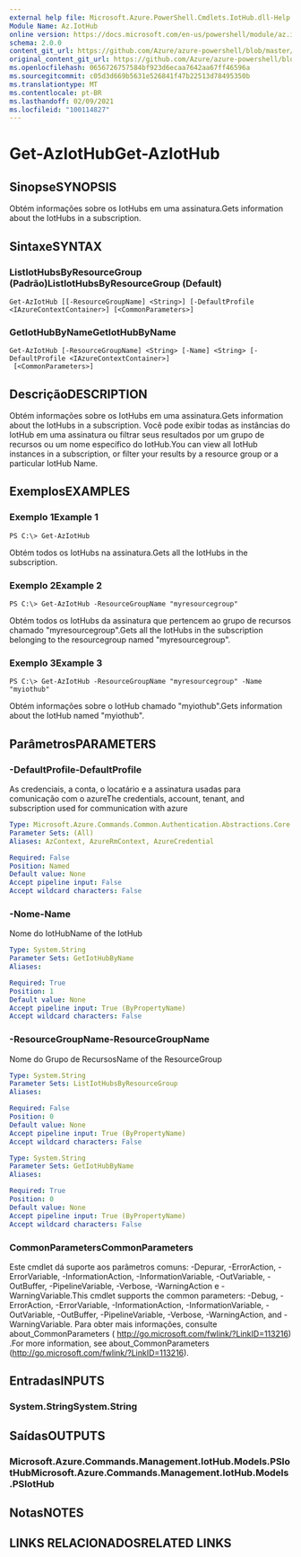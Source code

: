 ```yaml
---
external help file: Microsoft.Azure.PowerShell.Cmdlets.IotHub.dll-Help.xml
Module Name: Az.IotHub
online version: https://docs.microsoft.com/en-us/powershell/module/az.iothub/get-aziothub
schema: 2.0.0
content_git_url: https://github.com/Azure/azure-powershell/blob/master/src/IotHub/IotHub/help/Get-AzIotHub.md
original_content_git_url: https://github.com/Azure/azure-powershell/blob/master/src/IotHub/IotHub/help/Get-AzIotHub.md
ms.openlocfilehash: 0656726757584bf923d6ecaa7642aa67ff46596a
ms.sourcegitcommit: c05d3d669b5631e526841f47b22513d78495350b
ms.translationtype: MT
ms.contentlocale: pt-BR
ms.lasthandoff: 02/09/2021
ms.locfileid: "100114827"
---
```

# <span data-ttu-id="0becb-101">Get-AzIotHub</span><span class="sxs-lookup"><span data-stu-id="0becb-101">Get-AzIotHub</span></span>

## <span data-ttu-id="0becb-102">Sinopse</span><span class="sxs-lookup"><span data-stu-id="0becb-102">SYNOPSIS</span></span>
<span data-ttu-id="0becb-103">Obtém informações sobre os IotHubs em uma assinatura.</span><span class="sxs-lookup"><span data-stu-id="0becb-103">Gets information about the IotHubs in a subscription.</span></span>

## <span data-ttu-id="0becb-104">Sintaxe</span><span class="sxs-lookup"><span data-stu-id="0becb-104">SYNTAX</span></span>

### <span data-ttu-id="0becb-105">ListIotHubsByResourceGroup (Padrão)</span><span class="sxs-lookup"><span data-stu-id="0becb-105">ListIotHubsByResourceGroup (Default)</span></span>
```
Get-AzIotHub [[-ResourceGroupName] <String>] [-DefaultProfile <IAzureContextContainer>] [<CommonParameters>]
```

### <span data-ttu-id="0becb-106">GetIotHubByName</span><span class="sxs-lookup"><span data-stu-id="0becb-106">GetIotHubByName</span></span>
```
Get-AzIotHub [-ResourceGroupName] <String> [-Name] <String> [-DefaultProfile <IAzureContextContainer>]
 [<CommonParameters>]
```

## <span data-ttu-id="0becb-107">Descrição</span><span class="sxs-lookup"><span data-stu-id="0becb-107">DESCRIPTION</span></span>
<span data-ttu-id="0becb-108">Obtém informações sobre os IotHubs em uma assinatura.</span><span class="sxs-lookup"><span data-stu-id="0becb-108">Gets information about the IotHubs in a subscription.</span></span>
<span data-ttu-id="0becb-109">Você pode exibir todas as instâncias do IotHub em uma assinatura ou filtrar seus resultados por um grupo de recursos ou um nome específico do IotHub.</span><span class="sxs-lookup"><span data-stu-id="0becb-109">You can view all IotHub instances in a subscription, or filter your results by a resource group or a particular IotHub Name.</span></span>

## <span data-ttu-id="0becb-110">Exemplos</span><span class="sxs-lookup"><span data-stu-id="0becb-110">EXAMPLES</span></span>

### <span data-ttu-id="0becb-111">Exemplo 1</span><span class="sxs-lookup"><span data-stu-id="0becb-111">Example 1</span></span>
```
PS C:\> Get-AzIotHub
```

<span data-ttu-id="0becb-112">Obtém todos os IotHubs na assinatura.</span><span class="sxs-lookup"><span data-stu-id="0becb-112">Gets all the IotHubs in the subscription.</span></span>

### <span data-ttu-id="0becb-113">Exemplo 2</span><span class="sxs-lookup"><span data-stu-id="0becb-113">Example 2</span></span>
```
PS C:\> Get-AzIotHub -ResourceGroupName "myresourcegroup"
```

<span data-ttu-id="0becb-114">Obtém todos os IotHubs da assinatura que pertencem ao grupo de recursos chamado "myresourcegroup".</span><span class="sxs-lookup"><span data-stu-id="0becb-114">Gets all the IotHubs in the subscription belonging to the resourcegroup named "myresourcegroup".</span></span>

### <span data-ttu-id="0becb-115">Exemplo 3</span><span class="sxs-lookup"><span data-stu-id="0becb-115">Example 3</span></span>
```
PS C:\> Get-AzIotHub -ResourceGroupName "myresourcegroup" -Name "myiothub"
```

<span data-ttu-id="0becb-116">Obtém informações sobre o IotHub chamado "myiothub".</span><span class="sxs-lookup"><span data-stu-id="0becb-116">Gets information about the IotHub named "myiothub".</span></span>

## <span data-ttu-id="0becb-117">Parâmetros</span><span class="sxs-lookup"><span data-stu-id="0becb-117">PARAMETERS</span></span>

### <span data-ttu-id="0becb-118">-DefaultProfile</span><span class="sxs-lookup"><span data-stu-id="0becb-118">-DefaultProfile</span></span>
<span data-ttu-id="0becb-119">As credenciais, a conta, o locatário e a assinatura usadas para comunicação com o azure</span><span class="sxs-lookup"><span data-stu-id="0becb-119">The credentials, account, tenant, and subscription used for communication with azure</span></span>

```yaml
Type: Microsoft.Azure.Commands.Common.Authentication.Abstractions.Core.IAzureContextContainer
Parameter Sets: (All)
Aliases: AzContext, AzureRmContext, AzureCredential

Required: False
Position: Named
Default value: None
Accept pipeline input: False
Accept wildcard characters: False
```

### <span data-ttu-id="0becb-120">-Nome</span><span class="sxs-lookup"><span data-stu-id="0becb-120">-Name</span></span>
<span data-ttu-id="0becb-121">Nome do IotHub</span><span class="sxs-lookup"><span data-stu-id="0becb-121">Name of the IotHub</span></span>

```yaml
Type: System.String
Parameter Sets: GetIotHubByName
Aliases:

Required: True
Position: 1
Default value: None
Accept pipeline input: True (ByPropertyName)
Accept wildcard characters: False
```

### <span data-ttu-id="0becb-122">-ResourceGroupName</span><span class="sxs-lookup"><span data-stu-id="0becb-122">-ResourceGroupName</span></span>
<span data-ttu-id="0becb-123">Nome do Grupo de Recursos</span><span class="sxs-lookup"><span data-stu-id="0becb-123">Name of the ResourceGroup</span></span>

```yaml
Type: System.String
Parameter Sets: ListIotHubsByResourceGroup
Aliases:

Required: False
Position: 0
Default value: None
Accept pipeline input: True (ByPropertyName)
Accept wildcard characters: False
```

```yaml
Type: System.String
Parameter Sets: GetIotHubByName
Aliases:

Required: True
Position: 0
Default value: None
Accept pipeline input: True (ByPropertyName)
Accept wildcard characters: False
```

### <span data-ttu-id="0becb-124">CommonParameters</span><span class="sxs-lookup"><span data-stu-id="0becb-124">CommonParameters</span></span>
<span data-ttu-id="0becb-125">Este cmdlet dá suporte aos parâmetros comuns: -Depurar, -ErrorAction, -ErrorVariable, -InformationAction, -InformationVariable, -OutVariable, -OutBuffer, -PipelineVariable, -Verbose, -WarningAction e -WarningVariable.</span><span class="sxs-lookup"><span data-stu-id="0becb-125">This cmdlet supports the common parameters: -Debug, -ErrorAction, -ErrorVariable, -InformationAction, -InformationVariable, -OutVariable, -OutBuffer, -PipelineVariable, -Verbose, -WarningAction, and -WarningVariable.</span></span> <span data-ttu-id="0becb-126">Para obter mais informações, consulte about_CommonParameters ( http://go.microsoft.com/fwlink/?LinkID=113216) .</span><span class="sxs-lookup"><span data-stu-id="0becb-126">For more information, see about_CommonParameters (http://go.microsoft.com/fwlink/?LinkID=113216).</span></span>

## <span data-ttu-id="0becb-127">Entradas</span><span class="sxs-lookup"><span data-stu-id="0becb-127">INPUTS</span></span>

### <span data-ttu-id="0becb-128">System.String</span><span class="sxs-lookup"><span data-stu-id="0becb-128">System.String</span></span>

## <span data-ttu-id="0becb-129">Saídas</span><span class="sxs-lookup"><span data-stu-id="0becb-129">OUTPUTS</span></span>

### <span data-ttu-id="0becb-130">Microsoft.Azure.Commands.Management.IotHub.Models.PSIotHub</span><span class="sxs-lookup"><span data-stu-id="0becb-130">Microsoft.Azure.Commands.Management.IotHub.Models.PSIotHub</span></span>

## <span data-ttu-id="0becb-131">Notas</span><span class="sxs-lookup"><span data-stu-id="0becb-131">NOTES</span></span>

## <span data-ttu-id="0becb-132">LINKS RELACIONADOS</span><span class="sxs-lookup"><span data-stu-id="0becb-132">RELATED LINKS</span></span>
